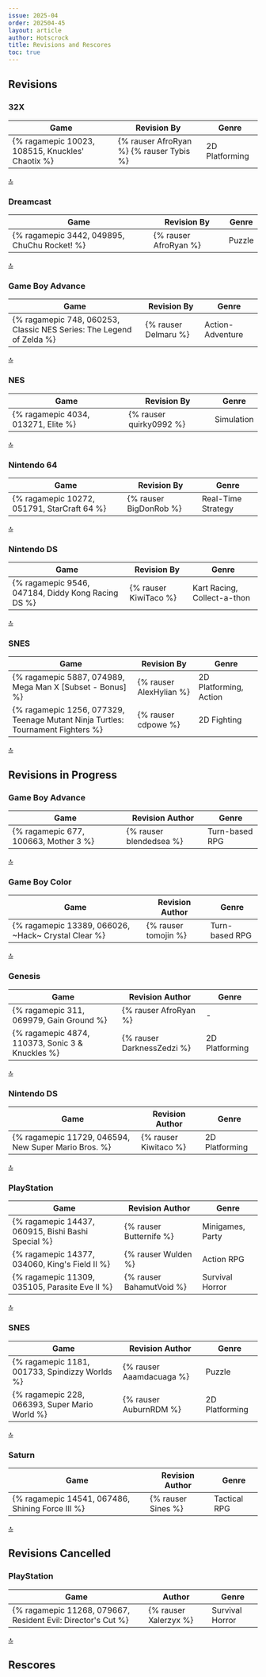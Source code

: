```yaml
---
issue: 2025-04
order: 202504-45
layout: article
author: Hotscrock
title: Revisions and Rescores
toc: true
---
```


## Revisions

### 32X


| Game                                             | Revision By                              | Genre          |
| ------------------------------------------------ | ---------------------------------------- | -------------- |
| {% ragamepic 10023, 108515, Knuckles' Chaotix %} | {% rauser AfroRyan %} {% rauser Tybis %} | 2D Platforming |

<a href="#toc">:top:</a>


### Dreamcast


| Game                                         | Revision By           | Genre  |
| -------------------------------------------- | --------------------- | ------ |
| {% ragamepic 3442, 049895, ChuChu Rocket! %} | {% rauser AfroRyan %} | Puzzle |

<a href="#toc">:top:</a>


### Game Boy Advance


| Game                                                                 | Revision By          | Genre            |
| -------------------------------------------------------------------- | -------------------- | ---------------- |
| {% ragamepic 748, 060253, Classic NES Series: The Legend of Zelda %} | {% rauser Delmaru %} | Action-Adventure |

<a href="#toc">:top:</a>


### NES


| Game                                | Revision By             | Genre      |
| ----------------------------------- | ----------------------- | ---------- |
| {% ragamepic 4034, 013271, Elite %} | {% rauser quirky0992 %} | Simulation |

<a href="#toc">:top:</a>


### Nintendo 64


| Game                                        | Revision By            | Genre              |
| ------------------------------------------- | ---------------------- | ------------------ |
| {% ragamepic 10272, 051791, StarCraft 64 %} | {% rauser BigDonRob %} | Real-Time Strategy |

<a href="#toc">:top:</a>


### Nintendo DS


| Game                                               | Revision By           | Genre                       |
| -------------------------------------------------- | --------------------- | --------------------------- |
| {% ragamepic 9546, 047184, Diddy Kong Racing DS %} | {% rauser KiwiTaco %} | Kart Racing, Collect-a-thon |

<a href="#toc">:top:</a>


### SNES


| Game                                                                            | Revision By             | Genre                  |
| ------------------------------------------------------------------------------- | ----------------------- | ---------------------- |
| {% ragamepic 5887, 074989, Mega Man X [Subset - Bonus] %}                       | {% rauser AlexHylian %} | 2D Platforming, Action |
| {% ragamepic 1256, 077329, Teenage Mutant Ninja Turtles: Tournament Fighters %} | {% rauser cdpowe %}     | 2D Fighting            |

<a href="#toc">:top:</a>



## Revisions in Progress

### Game Boy Advance


| Game                                  | Revision Author         | Genre          |
| ------------------------------------- | ----------------------- | -------------- |
| {% ragamepic 677, 100663, Mother 3 %} | {% rauser blendedsea %} | Turn-based RPG |

<a href="#toc">:top:</a>


### Game Boy Color


| Game                                                | Revision Author      | Genre          |
| --------------------------------------------------- | -------------------- | -------------- |
| {% ragamepic 13389, 066026, ~Hack~ Crystal Clear %} | {% rauser tomojin %} | Turn-based RPG |

<a href="#toc">:top:</a>


### Genesis


| Game                                             | Revision Author            | Genre          |
| ------------------------------------------------ | -------------------------- | -------------- |
| {% ragamepic 311, 069979, Gain Ground %}         | {% rauser AfroRyan %}      | -              |
| {% ragamepic 4874, 110373, Sonic 3 & Knuckles %} | {% rauser DarknessZedzi %} | 2D Platforming |

<a href="#toc">:top:</a>


### Nintendo DS


| Game                                                 | Revision Author       | Genre          |
| ---------------------------------------------------- | --------------------- | -------------- |
| {% ragamepic 11729, 046594, New Super Mario Bros. %} | {% rauser Kiwitaco %} | 2D Platforming |

<a href="#toc">:top:</a>


### PlayStation


| Game                                               | Revision Author          | Genre            |
| -------------------------------------------------- | ------------------------ | ---------------- |
| {% ragamepic 14437, 060915, Bishi Bashi Special %} | {% rauser Butternife %}  | Minigames, Party |
| {% ragamepic 14377, 034060, King's Field II %}     | {% rauser Wulden %}      | Action RPG       |
| {% ragamepic 11309, 035105, Parasite Eve II %}     | {% rauser BahamutVoid %} | Survival Horror  |

<a href="#toc">:top:</a>


### SNES


| Game                                           | Revision Author          | Genre          |
| ---------------------------------------------- | ------------------------ | -------------- |
| {% ragamepic 1181, 001733, Spindizzy Worlds %} | {% rauser Aaamdacuaga %} | Puzzle         |
| {% ragamepic 228, 066393, Super Mario World %} | {% rauser AuburnRDM %}   | 2D Platforming |

<a href="#toc">:top:</a>


### Saturn


| Game                                             | Revision Author    | Genre        |
| ------------------------------------------------ | ------------------ | ------------ |
| {% ragamepic 14541, 067486, Shining Force III %} | {% rauser Sines %} | Tactical RPG |

<a href="#toc">:top:</a>


## Revisions Cancelled

### PlayStation


| Game                                                         | Author                | Genre           |
| ------------------------------------------------------------ | --------------------- | --------------- |
| {% ragamepic 11268, 079667, Resident Evil: Director's Cut %} | {% rauser Xalerzyx %} | Survival Horror |

<a href="#toc">:top:</a>



## Rescores


